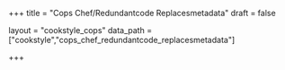 +++
title = "Cops Chef/Redundantcode Replacesmetadata"
draft = false

layout = "cookstyle_cops"
data_path = ["cookstyle","cops_chef_redundantcode_replacesmetadata"]

+++

<!-- The content of this page is automatically generated from the
cops_chef_redundantcode_replacesmetadata.yml file in github.com/chef/cookstyle/docs-chef-io/data/cookstyle. -->
